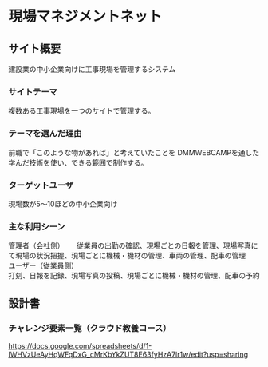 
# 現場マネジメントネット

## サイト概要
建設業の中小企業向けに工事現場を管理するシステム

### サイトテーマ
複数ある工事現場を一つのサイトで管理する。

### テーマを選んだ理由
前職で「このような物があれば」と考えていたことを
DMMWEBCAMPを通した学んだ技術を使い、できる範囲で制作する。

### ターゲットユーザ
現場数が5〜10ほどの中小企業向け

### 主な利用シーン

管理者（会社側）　　
従業員の出勤の確認、現場ごとの日報を管理、現場写真にて現場の状況把握、現場ごとに機械・機材の管理、車両の管理、配車の管理  
ユーザー（従業員側）  
打刻、日報を記録、現場写真の投稿、現場ごとに機械・機材の管理、配車の予約



## 設計書


### チャレンジ要素一覧（クラウド教養コース）

https://docs.google.com/spreadsheets/d/1-IWHVzUeAyHqWFqDxG_cMrKbYkZUT8E63fyHzA7lr1w/edit?usp=sharing

